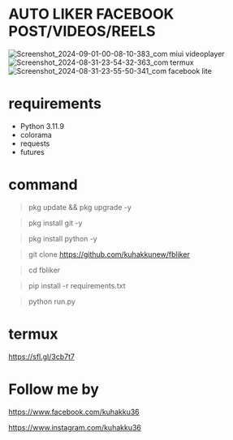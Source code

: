 # AUTO LIKER FACEBOOK POST/VIDEOS/REELS

![Screenshot_2024-09-01-00-08-10-383_com miui videoplayer](https://github.com/user-attachments/assets/41fd4738-cc36-4f48-a740-1f775b323c08)
![Screenshot_2024-08-31-23-54-32-363_com termux](https://github.com/user-attachments/assets/a907209c-33a7-4203-bafd-4afb3d80a733)
![Screenshot_2024-08-31-23-55-50-341_com facebook lite](https://github.com/user-attachments/assets/e92ea8c7-0c78-434f-bfd6-48b50b8d21dc)

# requirements
<ul>
<li>Python 3.11.9</li>
<li>colorama</li>
<li>requests</li>
<li>futures</li>
</ul>

# command

> pkg update && pkg upgrade -y

> pkg install git -y

> pkg install python -y

> git clone https://github.com/kuhakkunew/fbliker

> cd fbliker

> pip install -r requirements.txt

> python run.py

# termux
   
  https://sfl.gl/3cb7t7

# Follow me by
 
https://www.facebook.com/kuhakku36
  
https://www.instagram.com/kuhakku36
